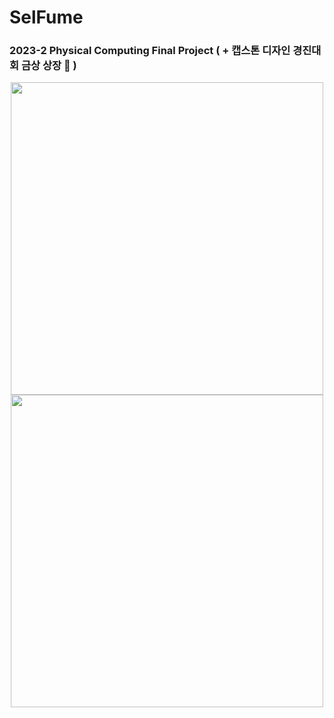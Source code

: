 # SelFume
### 2023-2 Physical Computing Final Project ( + 캡스톤 디자인 경진대회 금상 상장 🥇 )

<center>

  <img src="https://github.com/sjy2335/SelFume/assets/106982330/0c2f36cb-f8dc-464c-9e50-887b442878a3" height="500"/> <img src="https://github.com/sjy2335/SelFume/assets/106982330/aae896c0-71a4-403c-b02c-866b85051839" height="500"/>

</center>
